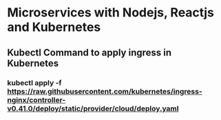 # Microservices with Nodejs, Reactjs and Kubernetes

## Kubectl Command to apply ingress in Kubernetes
### kubectl apply -f https://raw.githubusercontent.com/kubernetes/ingress-nginx/controller-v0.41.0/deploy/static/provider/cloud/deploy.yaml
